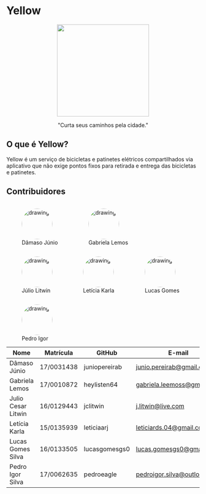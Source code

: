 # Yellow
<p align="center"><a href="https://github.com/Requisitos2-2019/Yellow-Grupo-4" target="_blank"><img width="240"src="https://raw.githubusercontent.com/Requisitos2-2019/Yellow-Grupo-4/master/img/icon-round.png"></a></p>
<p align="center">"Curta seus caminhos pela cidade."</p>

## O que é Yellow?

Yellow é um serviço de bicicletas e patinetes elétricos compartilhados via aplicativo que não exige pontos fixos para retirada e entrega das bicicletas e patinetes.

## Contribuidores
<figure style="float:left;">
    <img src="https://raw.githubusercontent.com/Requisitos-2019-2-Yellow/Yellow/master/img/group/damaso.jpg" alt="drawing" style="width:80px; border-radius: 50%;"/>
    <figcaption>Dâmaso Júnio</figcaption>
</figure>

<figure style="float:left;">
    <img src="https://raw.githubusercontent.com/Requisitos-2019-2-Yellow/Yellow/master/img/group/gabi.jpg" alt="drawing" style="width:80px;border-radius: 50%;"/>
    <figcaption>Gabriela Lemos</figcaption>
</figure>
<figure style="float:left;">
    <img src="https://raw.githubusercontent.com/Requisitos-2019-2-Yellow/Yellow/master/img/group/julio.jpg" alt="drawing" style="width:80px;border-radius: 50%;"/>
    <figcaption>Júlio Litwin</figcaption>
</figure>
<figure style="float:left;">
    <img src="https://raw.githubusercontent.com/Requisitos-2019-2-Yellow/Yellow/master/img/group/leticia.jpg" alt="drawing" style="width:80px;border-radius: 50%;"/>
    <figcaption>Letícia Karla</figcaption>
</figure>
<figure style="float:left;">
    <img src="https://raw.githubusercontent.com/Requisitos-2019-2-Yellow/Yellow/master/img/group/lucas.jpg" alt="drawing" style="width:80px;border-radius: 50%;"/>
    <figcaption>Lucas Gomes</figcaption>
</figure>
<figure style="float:left;">
    <img src="https://raw.githubusercontent.com/Requisitos-2019-2-Yellow/Yellow/master/img/group/pedro.jpg" alt="drawing" style="width:80px;border-radius: 50%;"/>
    <figcaption>Pedro Igor</figcaption>
</figure>
<br>


| Nome              |Matrícula   | GitHub          | E-mail                          |
|-------------------|------------|-----------------|---------------------------------|
|  Dâmaso Júnio    | 17/0031438 | juniopereirab     |  junio.pereirab@gmail.com    |
| Gabriela Lemos    | 17/0010872 | heylisten64   |  gabriela.leemoss@gmail.com  |
| Julio Cesar Litwin     | 16/0129443 | jclitwin    |   j.litwin@live.com   |
| Letícia Karla       | 15/0135939 | leticiaarj     |   leticiards.04@gmail.com |
| Lucas Gomes Silva         | 16/0133505 | lucasgomesgs0            |   lucas.gomesgs0@gmail.com |
| Pedro Igor Silva    | 17/0062635 | pedroeagle        |      pedroigor.silva@outlook.com  |
